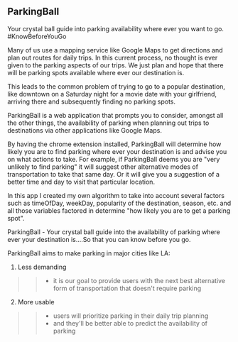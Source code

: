 ## ParkingBall

Your crystal ball guide into parking availability where ever you want to go. #KnowBeforeYouGo

Many of us use a mapping service like Google Maps to get directions and plan out routes for
daily trips. In this current process, no thought is ever given to the parking aspects of our
trips. We just plan and hope that there will be parking spots available where ever our
destination is.

This leads to the common problem of trying to go to a popular destination, like downtown on a
Saturday night for a movie date with your girlfriend, arriving there and subsequently finding
no parking spots.

ParkingBall is a web application that prompts you to consider, amongst all the other things,
the availability of parking when planning out trips to destinations via other applications
like Google Maps.

By having the chrome extension installed, ParkingBall will determine how likely you are to
find parking where ever your destination is and advise you on what actions to take. For
example, if ParkingBall deems you are "very unlikely to find parking" it will suggest other
alternative modes of transportation to  take that same day. Or it will give you a suggestion
of a better time and day to visit that particular location.

In this app I created my own algorithm to take into account several factors such as
timeOfDay, weekDay, popularity of the destination, season, etc. and all those variables
factored in determine "how likely you are to get a parking spot".

ParkingBall - Your crystal ball guide into the availability of parking where ever your
destination is....So that you can know before you go.

ParkingBall aims to make parking in major cities like LA:

1. Less demanding
> > - it is our goal to provide users with the next best alternative form of transportation that
doesn't require parking

2. More usable
> > - users will prioritize parking in their daily trip planning
> > - and they'll be better able to predict the availability of parking
